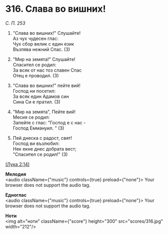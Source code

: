 # 316. Слава во вишних!  

*С. П. 253*  

1. "Слава во вишних!" Слушайте!  
Аз чух чудесен глас:  
Чух сбор велик с един език  
Възпява нежний Спас. (3)  

2. "Мир на земята!" Слушайте!  
Спасител се родил:  
За всяк от нас тоз славен Спас  
Отец е проводил. (3)  

3. "Слава во вишних!" пейте вий!  
Господ ни посетил:  
За всяк един Адамов син  
Сина Си е пратил. (3)  

4. "Мир на земята", Пейте вий!  
Месия се родил:  
Запейте с глас: "Господ е с нас -  
Господ Еммануил. " (3)  

5. Пей днеска с радост, свят!  
Господ ви възлюбил:  
Нек екне днес добрата вест;  
"Спасител се родил!" (3)  

[(Лука 2:14)](http://biblia.bg/index.php?k=42&g=2&s=14)  

__Мелодия__  
<audio className={"music"} controls={true} preload={"none"}><source src="mp3/316.mp3" type="audio/mpeg"/>
Your browser does not support the audio tag.
</audio>  

__Едноглас__  
<audio className={"music"} controls={true} preload={"none"}><source src="transp/316.mp3" type="audio/mpeg"/>
Your browser does not support the audio tag.
</audio>  

__Ноти__  
<img alt="ноти" className={"score"} height="300" src="scores/316.jpg" width="212"/>
